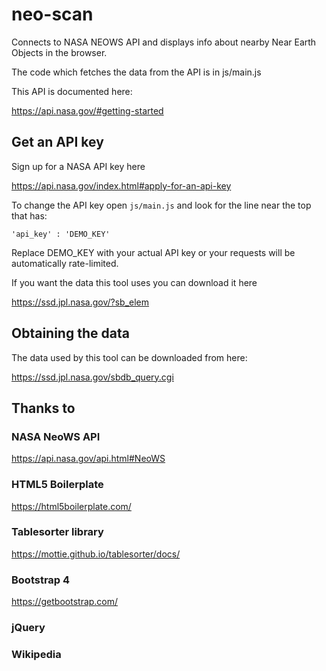 # neo-scan

Connects to NASA NEOWS API and displays info about nearby Near Earth Objects in the browser.

The code which fetches the data from the API
is in js/main.js

This API is documented here:

https://api.nasa.gov/#getting-started


## Get an API key

Sign up for a NASA API key here

https://api.nasa.gov/index.html#apply-for-an-api-key

To change the API key open
`js/main.js` and look for the line near
the top that has:


`'api_key' : 'DEMO_KEY'`

Replace DEMO_KEY with your actual API key or your
requests will be automatically rate-limited.

If you want the data this tool uses you can download it here

https://ssd.jpl.nasa.gov/?sb_elem

## Obtaining the data
The data used by this tool can be downloaded from here:

https://ssd.jpl.nasa.gov/sbdb_query.cgi

## Thanks to 

### NASA NeoWS API

https://api.nasa.gov/api.html#NeoWS

### HTML5 Boilerplate

https://html5boilerplate.com/

### Tablesorter library

https://mottie.github.io/tablesorter/docs/

### Bootstrap 4

https://getbootstrap.com/

### jQuery

### Wikipedia